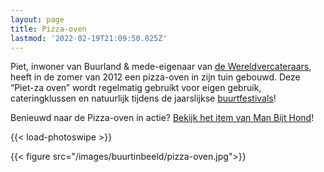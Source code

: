 ```yaml
---
layout: page
title: Pizza-oven
lastmod: '2022-02-19T21:09:50.025Z'
---
```

Piet, inwoner van Buurland & mede-eigenaar van [de Wereldvercateraars](http://www.wereldvercateraars.nl/), heeft in de zomer van 2012 een pizza-oven in zijn tuin gebouwd. Deze “Piet-za oven” wordt regelmatig gebruikt voor eigen gebruik, cateringklussen en natuurlijk tijdens de jaarslijkse [buurtfestivals](/zwemfest)!

Benieuwd naar de Pizza-oven in actie? [Bekijk het item van Man Bijt Hond](/media/20150707-man-bijt-hond-pietza/)!


{{< load-photoswipe >}}

{{< figure src="/images/buurtinbeeld/pizza-oven.jpg">}}
